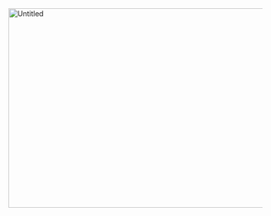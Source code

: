 <img width="1919" height="396" alt="Untitled" src="https://github.com/user-attachments/assets/7a26308f-a6e8-46fd-864c-a976e7b88a53" />
